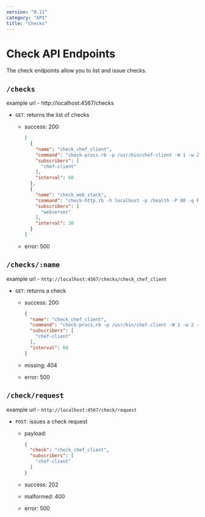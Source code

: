 ```yaml
---
version: "0.11"
category: "API"
title: "Checks"
---
```


# Check API Endpoints

The check endpoints allow you to list and issue checks.

## `/checks`

example url - http://localhost:4567/checks

* `GET`: returns the list of checks

  - success: 200:

    ``` json
    [
      {
        "name": "check_chef_client",
        "command": "check-procs.rb -p /usr/bin/chef-client -W 1 -w 2 -c 3",
        "subscribers": [
          "chef-client"
        ],
        "interval": 60
      },
      {
        "name": "check_web_stack",
        "command": "check-http.rb -h localhost -p /health -P 80 -q Passed -t 30",
        "subscribers": [
          "webserver"
        ],
        "interval": 30
      }
    ]
    ```

  - error: 500

## `/checks/:name`

example url - `http://localhost:4567/checks/check_chef_client`

* `GET`: returns a check

  - success: 200:

      ``` json
      {
        "name": "check_chef_client",
        "command": "check-procs.rb -p /usr/bin/chef-client -W 1 -w 2 -c 3",
        "subscribers": [
          "chef-client"
        ],
        "interval": 60
      }
      ```

  - missing: 404

  - error: 500

## `/check/request`

example url - `http://localhost:4567/check/request`

* `POST`: issues a check request

  - payload:

      ``` json
      {
        "check": "check_chef_client",
        "subscribers": [
          "chef-client"
        ]
      }
      ```

  - success: 202

  - malformed: 400

  - error: 500
